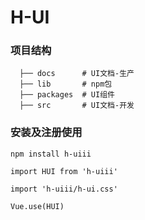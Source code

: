 # H-UI
### 项目结构
```
  ├── docs      # UI文档-生产
  ├── lib       # npm包
  ├── packages  # UI组件
  ├── src       # UI文档-开发
```

### 安装及注册使用
```
npm install h-uiii
```
```
import HUI from 'h-uiii'
```
```
import 'h-uiii/h-ui.css'
```
```
Vue.use(HUI)
```
<!-- ## docs 
##### 文档地址: https://chen8000.github.io/h-ui/

```
npm run build
```

## lib
##### NPM: https://www.npmjs.com/package/h-uiii

```
npm run lib
```

## 发布npm
* cd lib
* npm init
*  "name": "h-uiii"
*  "version": "1.0.5"
* npm config set registry https://registry.npmjs.org
* npm login
* npm publish -->

